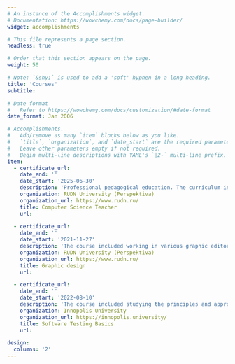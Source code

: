 ```yaml
---
# An instance of the Accomplishments widget.
# Documentation: https://wowchemy.com/docs/page-builder/
widget: accomplishments

# This file represents a page section.
headless: true

# Order that this section appears on the page.
weight: 50

# Note: `&shy;` is used to add a 'soft' hyphen in a long heading.
title: 'Courses'
subtitle:

# Date format
#   Refer to https://wowchemy.com/docs/customization/#date-format
date_format: Jan 2006

# Accomplishments.
#   Add/remove as many `item` blocks below as you like.
#   `title`, `organization`, and `date_start` are the required parameters.
#   Leave other parameters empty if not required.
#   Begin multi-line descriptions with YAML's `|2-` multi-line prefix.
item:
  - certificate_url: 
    date_end: ''
    date_start: '2025-06-30'
    description: 'Professional pedagogical education. The curriculum included the study of fundamental knowledge on the basics of information technology. The basics of pedagogy were studied, and an internship was completed, during which I taught computer science during the training module.'
    organization: RUDN University (Perspektiva)
    organization_url: https://www.rudn.ru/
    title: Computer Science Teacher
    url: 
    
  - certificate_url: 
    date_end: ''
    date_start: '2021-11-27'
    description: 'The course included working in various graphic editors (Adobe Illustrator, Photoshop, Figma), team management, and creating website and application layouts.'
    organization: RUDN University (Perspektiva)
    organization_url: https://www.rudn.ru/
    title: Graphic design
    url:

  - certificate_url: 
    date_end: ''
    date_start: '2022-08-10'
    description: 'The course included studying the principles and approaches to testing, developing test design and test documentation, as well as familiarization with the principles of working with tester tools.'
    organization: Innopolis University
    organization_url: https://innopolis.university/
    title: Software Testing Basics
    url:

design:
  columns: '2'
---
```

